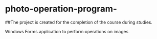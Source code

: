 # photo-operation-program-

##The project is created for the completion of the course during studies. 

Windows Forms application to perform operations on images.
